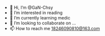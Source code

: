 - 👋 Hi, I’m @GaN-Chsy
- 👀 I’m interested in reading
- 🌱 I’m currently learning medic
- 💞️ I’m looking to collaborate on ...
- 📫 How to reach me 18246090810@163.com

<!---
GaN-Chsy/GaN-Chsy is a ✨ special ✨ repository because its `README.md` (this file) appears on your GitHub profile.
You can click the Preview link to take a look at your changes.
--->
